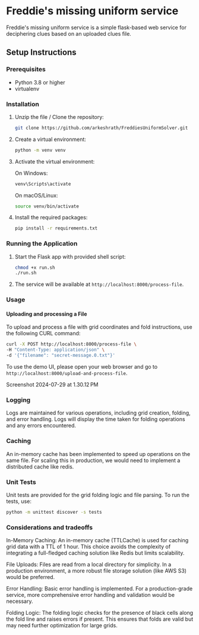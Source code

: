 # Freddie's missing uniform service

Freddie's missing uniform service is a simple flask-based web service for deciphering clues based on an uploaded clues file.

## Setup Instructions

### Prerequisites

- Python 3.8 or higher
- virtualenv

### Installation

1. Unzip the file / Clone the repository:
    ```sh
    git clone https://github.com/arkeshrath/FreddiesUniformSolver.git
    ```

2. Create a virtual environment:
    ```sh
    python -m venv venv
    ```

3. Activate the virtual environment:

    On Windows:
    ```sh
    venv\Scripts\activate
    ```

    On macOS/Linux:
    ```sh
    source venv/bin/activate
    ```

4. Install the required packages:
    ```sh
    pip install -r requirements.txt
    ```

### Running the Application

1. Start the Flask app with provided shell script:
    ```sh
   chmod +x run.sh
    ./run.sh
    ```

2. The service will be available at `http://localhost:8000/process-file`.

### Usage

#### Uploading and processing a File

To upload and process a file with grid coordinates and fold instructions, use the following CURL command:

```sh
curl -X POST http://localhost:8000/process-file \
-H "Content-Type: application/json" \
-d '{"filename": "secret-message.0.txt"}'
```

To use the demo UI, please open your web browser and go to `http://localhost:8000/upload-and-process-file`.

Screenshot 2024-07-29 at 1.30.12 PM


### Logging
Logs are maintained for various operations, including grid creation, folding, and error handling. Logs will display the time taken for folding operations and any errors encountered.

### Caching
An in-memory cache has been implemented to speed up operations on the same file. For scaling this in production, we would need to implement a distributed cache like redis.

### Unit Tests

Unit tests are provided for the grid folding logic and file parsing. To run the tests, use:
```sh
python -m unittest discover -s tests
```


### Considerations and tradeoffs

In-Memory Caching: An in-memory cache (TTLCache) is used for caching grid data with a TTL of 1 hour. This choice avoids the complexity of integrating a full-fledged caching solution like Redis but limits scalability.

File Uploads: Files are read from a local directory for simplicity. In a production environment, a more robust file storage solution (like AWS S3) would be preferred.

Error Handling: Basic error handling is implemented. For a production-grade service, more comprehensive error handling and validation would be necessary.

Folding Logic: The folding logic checks for the presence of black cells along the fold line and raises errors if present. This ensures that folds are valid but may need further optimization for large grids.

